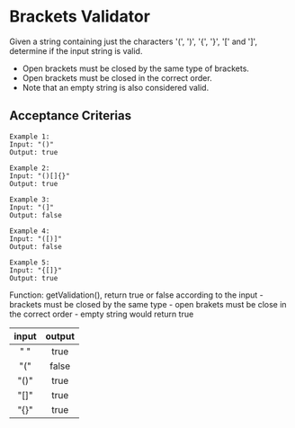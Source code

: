# Brackets Validator

Given a string containing just the characters '(', ')', '{', '}', '[' and ']', determine if the input string is valid.

- Open brackets must be closed by the same type of brackets.
- Open brackets must be closed in the correct order.
- Note that an empty string is also considered valid.

## Acceptance Criterias
```
Example 1:
Input: "()"
Output: true

Example 2:
Input: "()[]{}"
Output: true

Example 3:
Input: "(]"
Output: false

Example 4:
Input: "([)]"
Output: false

Example 5:
Input: "{[]}"
Output: true
```

Function: getValidation(), return true or false according to the input
        - brackets must be closed by the same type
        - open brakets must be close in the correct order
        - empty string would return true

|     input       |     output    |
|    :--:         |   :--:        |
|     " "         |     true      |
|     "("         |     false     |
|     "()"        |     true      |
|     "[]"        |     true      |
|     "{}"        |     true      |
